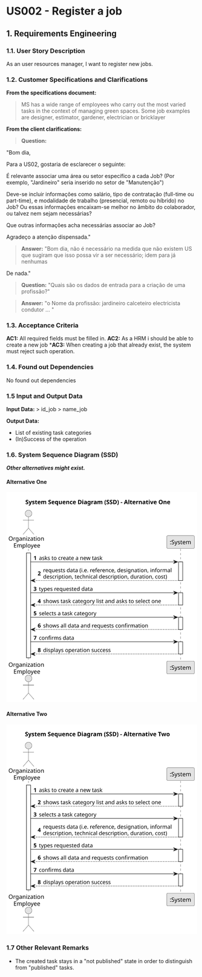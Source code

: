 # US002 - Register a job


## 1. Requirements Engineering

### 1.1. User Story Description

As an user resources manager, I want to register new jobs.

### 1.2. Customer Specifications and Clarifications 

**From the specifications document:**

>	MS has a wide range of employees who carry out the most varied tasks in the context
    of managing green spaces. Some job examples are designer, estimator, gardener, electrician or bricklayer


**From the client clarifications:**

> **Question:** 

"Bom dia,

Para a US02, gostaria de esclarecer o seguinte:

É relevante associar uma área ou setor específico a cada Job? (Por exemplo, "Jardineiro" seria inserido no setor de "Manutenção")

Deve-se incluir informações como salário, tipo de contratação (full-time ou part-time), e modalidade de trabalho (presencial, remoto ou híbrido) no Job? Ou essas informações encaixam-se melhor no âmbito do colaborador, ou talvez nem sejam necessárias?

Que outras informações acha necessárias associar ao Job?
 

Agradeço a atenção dispensada."


> **Answer:** 
"Bom dia,
 não é necessário na medida que não existem US que sugiram que isso possa vir a ser necessário;
 idem
 para já nenhumas

De nada."

> **Question:** 
 "Quais são os dados de entrada para a criação de uma profissão?"

> **Answer:**
"o Nome da profissão:
jardineiro
calceteiro
electricista
condutor
...
"

### 1.3. Acceptance Criteria

 **AC1:** All required fields must be filled in.
 **AC2:** As a HRM i should be able to create a new job
***AC3:** When creating a job that already exist, the system must reject such operation.

### 1.4. Found out Dependencies

No found out dependencies

### 1.5 Input and Output Data

**Input Data:**
    > id_job
    > name_job 

**Output Data:**

* List of existing task categories
* (In)Success of the operation

### 1.6. System Sequence Diagram (SSD)

**_Other alternatives might exist._**

#### Alternative One

![System Sequence Diagram - Alternative One](svg/us006-system-sequence-diagram-alternative-one.svg)

#### Alternative Two

![System Sequence Diagram - Alternative Two](svg/us006-system-sequence-diagram-alternative-two.svg)

### 1.7 Other Relevant Remarks

* The created task stays in a "not published" state in order to distinguish from "published" tasks.